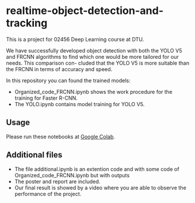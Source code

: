 # realtime-object-detection-and-tracking
This is a project for 02456 Deep Learning course at DTU.

We have successfully developed object detection with
both the YOLO V5 and FRCNN algorithms to find which one
would be more tailored for our needs. This comparison con-
cluded that the YOLO V5 is more suitable than the FRCNN
in terms of accuracy and speed.

In this repository you can found the trained models:
* Organized_code_FRCNN.ipynb shows the work procedure for the training for Faster R-CNN.
* The YOLO.ipynb contains model training for YOLO V5. 


## Usage

Please run these notebooks at [Google Colab](https://colab.research.google.com/).


## Additional files

* The file additional.ipynb is an extention code and with some code of Organized_code_FRCNN.ipynb but with outputs
* The poster and report are included.
* Our final result is showed by a video where you are able to observe the performance of the project.
